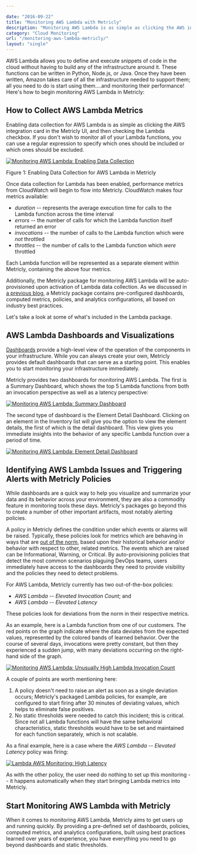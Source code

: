 ```yaml
---

date: "2016-09-22"
title: "Monitoring AWS Lambda with Metricly"
description: "Monitoring AWS Lambda is as simple as clicking the AWS integration card in the Metricly UI, and checking the Lambda checkbox to enable data collection."
category: "Cloud Monitoring"
url: "/monitoring-aws-lambda-metricly/"
layout: "single"
---
```

AWS Lambda allows you to define and execute snippets of code in the cloud without having to build any of the infrastructure around it.  These functions can be written in Python, Node.js, or Java.  Once they have been written, Amazon takes care of all the infrastructure needed to support them; all you need to do is start using them....and monitoring their performance! Here's how to begin monitoring AWS Lambda in Metricly:

How to Collect AWS Lambda Metrics
---------------------------------

Enabling data collection for AWS Lambda is as simple as clicking the AWS integration card in the Metricly UI, and then checking the Lambda checkbox.  If you don't wish to monitor all of your Lambda functions, you can use a regular expression to specify which ones should be included or which ones should be excluded.

[![Monitoring AWS Lambda: Enabling Data Collection](https://s3-us-west-2.amazonaws.com/com-netuitive-app-usw2-public/wp-content/uploads/2016/09/Lambda1.jpg)](https://s3-us-west-2.amazonaws.com/com-netuitive-app-usw2-public/wp-content/uploads/2016/09/Lambda1.jpg)

Figure 1: Enabling Data Collection for AWS Lambda in Metricly

Once data collection for Lambda has been enabled, performance metrics from CloudWatch will begin to flow into Metricly.  CloudWatch makes four metrics available:

-   *duration* -- represents the average execution time for calls to the Lambda function across the time interval
-   *errors* -- the number of calls for which the Lambda function itself returned an error
-   *invocations* -- the number of calls to the Lambda function which were *not* throttled
-   *throttles* -- the number of calls to the Lambda function which *were* throttled

Each Lambda function will be represented as a separate element within Metricly, containing the above four metrics.

Additionally, the Metricly package for monitoring AWS Lambda will be auto-provisioned upon activation of Lambda data collection.  As we discussed in [a previous blog](/aws-monitoring-best-practices/), a Metricly package contains pre-configured dashboards, computed metrics, policies, and analytics configurations, all based on industry best practices.

Let's take a look at some of what's included in the Lambda package.

AWS Lambda Dashboards and Visualizations
----------------------------------------

[Dashboards](/) provide a high-level view of the operation of the components in your infrastructure.  While you can always create your own, Metricly provides default dashboards that can serve as a starting point. This enables you to start monitoring your infrastructure immediately.

Metricly provides two dashboards for monitoring AWS Lambda.  The first is a Summary Dashboard, which shows the top 5 Lambda functions from both an invocation perspective as well as a latency perspective:

[![Monitoring AWS Lambda: Summary Dashboard](https://s3-us-west-2.amazonaws.com/com-netuitive-app-usw2-public/wp-content/uploads/2016/09/Lambda2.jpg)](https://s3-us-west-2.amazonaws.com/com-netuitive-app-usw2-public/wp-content/uploads/2016/09/Lambda2.jpg)

The second type of dashboard is the Element Detail Dashboard.  Clicking on an element in the Inventory list will give you the option to view the element details, the first of which is the detail dashboard.  This view gives you immediate insights into the behavior of any specific Lambda function over a period of time.

[![Monitoring AWS Lambda: Element Detail Dashboard](https://s3-us-west-2.amazonaws.com/com-netuitive-app-usw2-public/wp-content/uploads/2016/09/Lambda3-1024x507.jpg)](https://s3-us-west-2.amazonaws.com/com-netuitive-app-usw2-public/wp-content/uploads/2016/09/Lambda3.jpg)

Identifying AWS Lambda Issues and Triggering Alerts with Metricly Policies
---------------------------------------------------------------------------

While dashboards are a quick way to help you visualize and summarize your data and its behavior across your environment, they are also a commodity feature in monitoring tools these days. Metricly's packages go beyond this to create a number of other important artifacts, most notably alerting policies.

A policy in Metricly defines the condition under which events or alarms will be raised. Typically, these policies look for metrics which are behaving in ways that are [out of the norm](/monitoring/), based upon their historical behavior and/or behavior with respect to other, related metrics.  The events which are raised can be Informational, Warning, or Critical.  By auto-provisioning policies that detect the most common scenarios plaguing DevOps teams, users immediately have access to the dashboards they need to provide visibility and the policies they need to detect problems.

For AWS Lambda, Metricly currently has two out-of-the-box policies:

-   *AWS Lambda -- Elevated Invocation Count*; and
-   *AWS Lambda -- Elevated* *Latency*

These policies look for deviations from the norm in their respective metrics.

As an example, here is a Lambda function from one of our customers. The red points on the graph indicate where the data deviates from the expected values, represented by the colored bands of learned behavior.  Over the course of several days, invocations were pretty constant, but then they experienced a sudden jump, with many deviations occurring on the right-hand side of the graph.

[![Monitoring AWS Lambda: Unusually High Lambda Invocation Count](https://s3-us-west-2.amazonaws.com/com-netuitive-app-usw2-public/wp-content/uploads/2016/09/Lambda4-1024x338.jpg)](https://s3-us-west-2.amazonaws.com/com-netuitive-app-usw2-public/wp-content/uploads/2016/09/Lambda4.jpg)

A couple of points are worth mentioning here:

1.  A policy doesn't need to raise an alert as soon as a single deviation occurs; Metricly's packaged Lambda policies, for example, are configured to start firing after 30 minutes of deviating values, which helps to eliminate false positives.
2.  No static thresholds were needed to catch this incident; this is critical. Since not all Lambda functions will have the same behavioral characteristics, static thresholds would have to be set and maintained for each function separately, which is not scalable.

As a final example, here is a case where the *AWS Lambda -- Elevated* *Latency* policy was firing:

[![Lambda AWS Monitoring: High Latency](https://s3-us-west-2.amazonaws.com/com-netuitive-app-usw2-public/wp-content/uploads/2016/09/Lambda5-1024x347.jpg)](https://s3-us-west-2.amazonaws.com/com-netuitive-app-usw2-public/wp-content/uploads/2016/09/Lambda5.jpg)

As with the other policy, the user need do nothing to set up this monitoring -- it happens automatically when they start bringing Lambda metrics into Metricly.

Start Monitoring AWS Lambda with Metricly
------------------------------------------

When it comes to monitoring AWS Lambda, Metricly aims to get users up and running quickly.  By providing a pre-defined set of dashboards, policies, computed metrics, and analytics configurations, built using best practices learned over years of experience, you have everything you need to go beyond dashboards and static thresholds.
